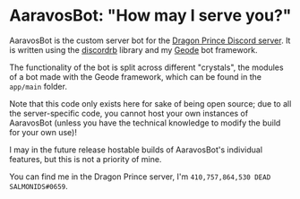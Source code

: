# AaravosBot: "How may I serve you?"

AaravosBot is the custom server bot for the [Dragon Prince Discord server](https://discord.gg/thedragonprince). 
It is written using the [discordrb](https://github.com/meew0/discordrb) library and 
my [Geode](https://github.com/410757864530-dead-salmonids/geode) bot framework.

The functionality of the bot is split across different "crystals", the modules of a bot made with the Geode framework,
which can be found in the `app/main` folder. 

Note that this code only exists here for sake of being open source; due to all the server-specific code, you cannot host 
your own instances of AaravosBot (unless you have the technical knowledge to modify the build for your own use)!

I may in the future release hostable builds of AaravosBot's individual features, but this is not a priority of mine.

You can find me in the Dragon Prince server, I'm `410,757,864,530 DEAD SALMONIDS#0659`.
